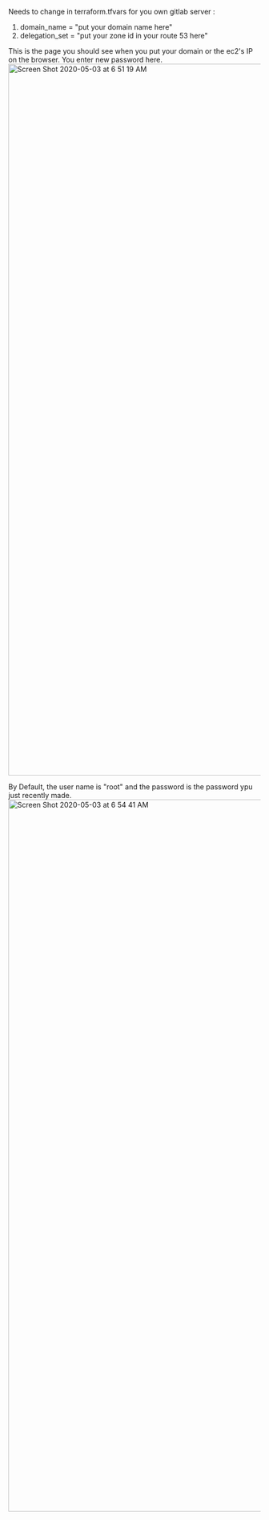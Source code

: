 

Needs to change in terraform.tfvars for you own gitlab server :
  1. domain_name = "put your domain name here"
  1. delegation_set = "put your zone id in your route 53 here"
  
  
  This is the page you should see when you put your domain or the ec2's IP on the browser.
  You enter new password here.
<img width="1421" alt="Screen Shot 2020-05-03 at 6 51 19 AM" src="https://user-images.githubusercontent.com/49701513/81332803-3c8c1280-9069-11ea-8710-3f4913bb0e95.png">

 By Default, the user name is "root" and the password is the password ypu just recently made.
<img width="1422" alt="Screen Shot 2020-05-03 at 6 54 41 AM" src="https://user-images.githubusercontent.com/49701513/81333008-8674f880-9069-11ea-9fe5-72ec72662a91.png">
